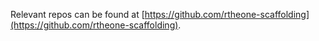 
Relevant repos can be found at [https://github.com/rtheone-scaffolding](https://github.com/rtheone-scaffolding).
